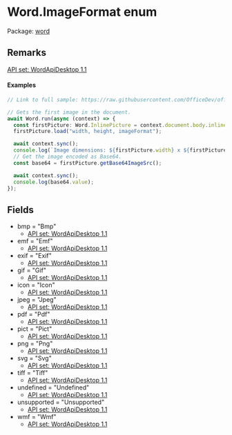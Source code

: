 # Word.ImageFormat enum

Package: [word](/en-us/javascript/api/word)

## Remarks

[ API set: WordApiDesktop 1.1 ](/en-us/javascript/api/requirement-sets/word/word-api-requirement-sets)

#### Examples

```typescript
// Link to full sample: https://raw.githubusercontent.com/OfficeDev/office-js-snippets/prod/samples/word/15-images/insert-and-get-pictures.yaml

// Gets the first image in the document.
await Word.run(async (context) => {
  const firstPicture: Word.InlinePicture = context.document.body.inlinePictures.getFirst();
  firstPicture.load("width, height, imageFormat");

  await context.sync();
  console.log(`Image dimensions: ${firstPicture.width} x ${firstPicture.height}`, `Image format: ${firstPicture.imageFormat}`);
  // Get the image encoded as Base64.
  const base64 = firstPicture.getBase64ImageSrc();

  await context.sync();
  console.log(base64.value);
});
```

## Fields

- bmp = "Bmp"
  - [ API set: WordApiDesktop 1.1 ](/en-us/javascript/api/requirement-sets/word/word-api-requirement-sets)
- emf = "Emf"
  - [ API set: WordApiDesktop 1.1 ](/en-us/javascript/api/requirement-sets/word/word-api-requirement-sets)
- exif = "Exif"
  - [ API set: WordApiDesktop 1.1 ](/en-us/javascript/api/requirement-sets/word/word-api-requirement-sets)
- gif = "Gif"
  - [ API set: WordApiDesktop 1.1 ](/en-us/javascript/api/requirement-sets/word/word-api-requirement-sets)
- icon = "Icon"
  - [ API set: WordApiDesktop 1.1 ](/en-us/javascript/api/requirement-sets/word/word-api-requirement-sets)
- jpeg = "Jpeg"
  - [ API set: WordApiDesktop 1.1 ](/en-us/javascript/api/requirement-sets/word/word-api-requirement-sets)
- pdf = "Pdf"
  - [ API set: WordApiDesktop 1.1 ](/en-us/javascript/api/requirement-sets/word/word-api-requirement-sets)
- pict = "Pict"
  - [ API set: WordApiDesktop 1.1 ](/en-us/javascript/api/requirement-sets/word/word-api-requirement-sets)
- png = "Png"
  - [ API set: WordApiDesktop 1.1 ](/en-us/javascript/api/requirement-sets/word/word-api-requirement-sets)
- svg = "Svg"
  - [ API set: WordApiDesktop 1.1 ](/en-us/javascript/api/requirement-sets/word/word-api-requirement-sets)
- tiff = "Tiff"
  - [ API set: WordApiDesktop 1.1 ](/en-us/javascript/api/requirement-sets/word/word-api-requirement-sets)
- undefined = "Undefined"
  - [ API set: WordApiDesktop 1.1 ](/en-us/javascript/api/requirement-sets/word/word-api-requirement-sets)
- unsupported = "Unsupported"
  - [ API set: WordApiDesktop 1.1 ](/en-us/javascript/api/requirement-sets/word/word-api-requirement-sets)
- wmf = "Wmf"
  - [ API set: WordApiDesktop 1.1 ](/en-us/javascript/api/requirement-sets/word/word-api-requirement-sets)